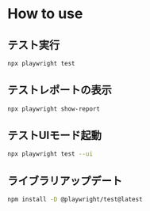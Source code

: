 # How to use

## テスト実行

```sh
npx playwright test
```

## テストレポートの表示

```sh
npx playwright show-report
```

## テストUIモード起動

```sh
npx playwright test --ui
```

## ライブラリアップデート

```sh
npm install -D @playwright/test@latest
```